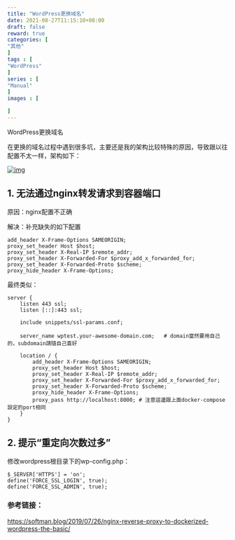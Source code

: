 ```yaml
---
title: "WordPress更换域名"
date: 2021-08-27T11:15:10+08:00
draft: false
reward: true
categories: [
"其他"
]
tags : [
"WordPress"
]
series : [
"Manual"
]
images : [

]
---
```



WordPress更换域名

在更换的域名过程中遇到很多坑，主要还是我的架构比较特殊的原因，导致跟以往配置不太一样，架构如下：

[![img](https://cdn.tkaid.com/img/2020061014034891.png)](http://106.55.152.92:30989/wp-content/uploads/2020/06/2020061014034891.png)

## 1. 无法通过nginx转发请求到容器端口

原因：nginx配置不正确

解决：补充缺失的如下配置

```shell
add_header X-Frame-Options SAMEORIGIN;
proxy_set_header Host $host;
proxy_set_header X-Real-IP $remote_addr;
proxy_set_header X-Forwarded-For $proxy_add_x_forwarded_for;
proxy_set_header X-Forwarded-Proto $scheme;
proxy_hide_header X-Frame-Options;
```

最终类似：

```shell
server {
    listen 443 ssl;
    listen [::]:443 ssl;
 
    include snippets/ssl-params.conf;
 
    server_name wptest.your-awesome-domain.com;   # domain當然要用自己的，subdomain請隨自己喜好
 
    location / {
        add_header X-Frame-Options SAMEORIGIN;
        proxy_set_header Host $host;
        proxy_set_header X-Real-IP $remote_addr;
        proxy_set_header X-Forwarded-For $proxy_add_x_forwarded_for;
        proxy_set_header X-Forwarded-Proto $scheme;
        proxy_hide_header X-Frame-Options;
        proxy_pass http://localhost:8000; # 注意這邊跟上面docker-compose設定的port相同
    }
}
```

## 2. 提示“重定向次数过多”

修改wordpress根目录下的wp-config.php：

```shell
$_SERVER['HTTPS'] = 'on';
define('FORCE_SSL_LOGIN', true);
define('FORCE_SSL_ADMIN', true);
```

 

### 参考链接：

https://softman.blog/2019/07/26/nginx-reverse-proxy-to-dockerized-wordpress-the-basic/
